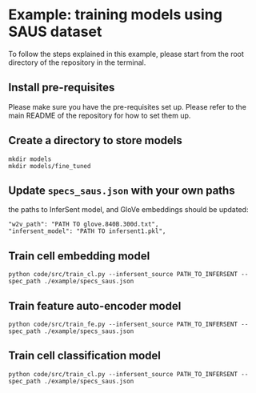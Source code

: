 # Example: training models using SAUS dataset

To follow the steps explained in this example, please start from the root directory of the repository in the terminal.

## Install pre-requisites
Please make sure you have the pre-requisites set up. Please refer to the main README of the repository for how to set them up.

## Create a directory to store models
```
mkdir models
mkdir models/fine_tuned
```

## Update `specs_saus.json` with your own paths
the paths to InferSent model, and GloVe embeddings should be updated:

```
"w2v_path": "PATH TO glove.840B.300d.txt",
"infersent_model": "PATH TO infersent1.pkl",
```


## Train cell embedding model
```
python code/src/train_cl.py --infersent_source PATH_TO_INFERSENT --spec_path ./example/specs_saus.json
```

## Train feature auto-encoder model
```
python code/src/train_fe.py --infersent_source PATH_TO_INFERSENT --spec_path ./example/specs_saus.json
```

## Train cell classification model
```
python code/src/train_cl.py --infersent_source PATH_TO_INFERSENT --spec_path ./example/specs_saus.json
```